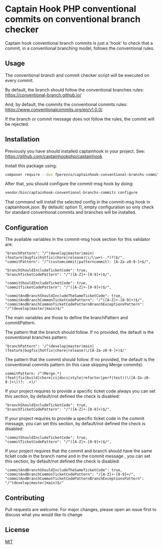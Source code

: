 # Captain Hook PHP conventional commits on conventional branch checker

Captain hook conventional branch commits is just a 'hook' to check that a commit, in a conventional branching model, follows the conventional rules.

## Usage

The conventional branch and commit checker script will be executed on every commit.

By default, the branch should follow the conventional branches rules: https://conventional-branch.github.io/

And, by default, the commits the conventional commits rules: https://www.conventionalcommits.org/en/v1.0.0/

If the branch or commit message does not follow the rules, the commit will be rejected.

## Installation

Previously you have should installed captainhook in your project. See: https://github.com/captainhookphp/captainhook

Install this package using:

```bash
composer require --dev fperezco/captainhook-conventional-branchs-commits
```

After that, you should configure the commit-msg hook by doing:

```bash
vendor/bin/captainhook-conventional-branchs-commits configure
```

That command will install the selected config in the commit-msg hook in captainhook.json.
By default( option 1), empty configuration so only check for standard conventional commits and branches will be installed.

## Configuration

The available variables in the commit-msg hook section for this validator are:

                
    "branchPattern": "/^(develop|master|main|(feature|bugfix|hotfix|chore|release)\\/\\w+(-.*)?)$/",
    "commitPattern": "/^(customcommit|patterncommit): [A-Za-z0-9-]+$/",

    "branchShouldIncludeTicketCode": true,
    "branchTicketCodePattern": "/^([A-Z]+-[0-9]+)$/",

    "commitShouldIncludeTicketCode": true,
    "commitTicketCodePattern": "/^([A-Z]+-[0-9]+)$/",

    "commitAndBranchShouldIncludeTheSameTicketCode": true,
    "commitAndBranchCommonTicketCodePattern": "/^([A-Z]+-[0-9]+)$/",
    "commitAndBranchCommonTicketCodePatternBranchExceptionsPattern": "/^(develop|master|main)$/"
                

The main variables are those to define the branchPattern and commitPattern.

The pattern that the branch should follow. If no provided, the default is the conventional branches pattern:
```
"branchPattern": '/^(develop|master|main|(feature|bugfix|hotfix|chore|release)\/[A-Za-z0-9-]+)$/'
```

The pattern that the commit should follow. If no provided, the default is the conventional commits pattern (in this case skipping Merge commits):
```
commitPattern: /^(Merge.*|(feat|fix|build|chore|ci|docs|style|refactor|perf|test)(\([A-Za-z0-9-]+\))?: .+)/'
```



If your project requires to provide a specific ticket code always you can set this section, by default/not defined the check is disabled:
```
"branchShouldIncludeTicketCode": true,
"branchTicketCodePattern": "/^([A-Z]+-[0-9]+)$/",
```

If your project requires to provide a specific ticket code in the commit message, you can set this section, by default/not defined the check is disabled:
```
"commitShouldIncludeTicketCode": true,
"commitTicketCodePattern": "/^([A-Z]+-[0-9]+)$/",
```

If your project requires that the commit and branch should have the same ticket code in the branch name and in the commit message , you can set this section, by default/not defined the check is disabled:
```
"commitAndBranchShouldIncludeTheSameTicketCode": true,
"commitAndBranchCommonTicketCodePattern": "/[A-Z]+-[0-9]+/",
"commitAndBranchCommonTicketCodePatternBranchExceptionsPattern": "/^(develop|master|main)$/"
```


## Contributing

Pull requests are welcome. For major changes, please open an issue first
to discuss what you would like to change

## License

[MIT](https://choosealicense.com/licenses/mit/)